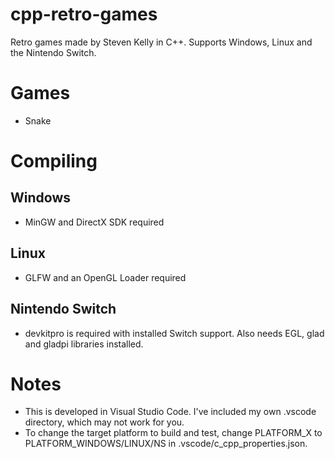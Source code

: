 # cpp-retro-games
Retro games made by Steven Kelly in C++. Supports Windows, Linux and the Nintendo Switch.

# Games
* Snake

# Compiling
## Windows
* MinGW and DirectX SDK required

## Linux
* GLFW and an OpenGL Loader required

## Nintendo Switch
* devkitpro is required with installed Switch support. Also needs EGL, glad and gladpi libraries installed.

# Notes
* This is developed in Visual Studio Code. I've included my own .vscode directory, which may not work for you.
* To change the target platform to build and test, change PLATFORM_X to PLATFORM_WINDOWS/LINUX/NS in .vscode/c_cpp_properties.json.
